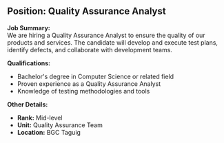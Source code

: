 ## **Position: Quality Assurance Analyst**

**Job Summary:**  
We are hiring a Quality Assurance Analyst to ensure the quality of our products and services. The candidate will develop and execute test plans, identify defects, and collaborate with development teams.

**Qualifications:**  
- Bachelor's degree in Computer Science or related field
- Proven experience as a Quality Assurance Analyst
- Knowledge of testing methodologies and tools

**Other Details:**
- **Rank:** Mid-level
- **Unit:** Quality Assurance Team
- **Location:** BGC Taguig